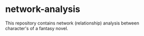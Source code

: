 # network-analysis
This repository contains network (relationship) analysis between character's of a fantasy novel. 
